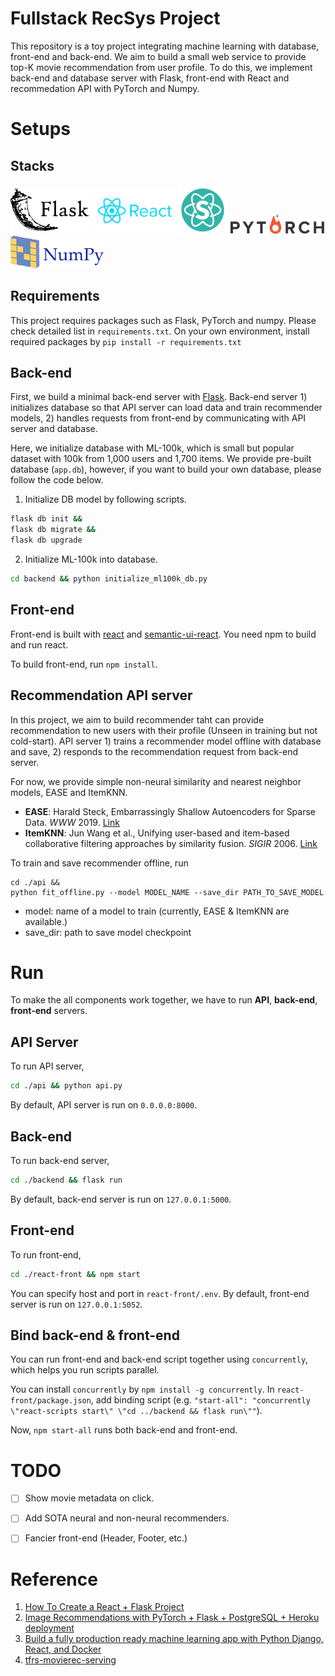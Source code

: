# Fullstack RecSys Project
This repository is a toy project integrating machine learning with database, front-end and back-end. 
We aim to build a small web service to provide top-K movie recommendation from user profile. 
To do this, we implement back-end and database server with Flask, front-end with React and recommedation API with PyTorch and Numpy.

# Setups
## **Stacks**
<img src="img/flask.png" width="130">
<img src="img/react.png" width="130">
<img src="img/semantic_ui.png" width="80">
<img src="img/pytorch.svg" width="150">
<img src="img/numpy.svg" width="150">

## **Requirements**
This project requires packages such as Flask, PyTorch and numpy. Please check detailed list in `requirements.txt`. 
On your own environment, install required packages by `pip install -r requirements.txt`


## Back-end
First, we build a minimal back-end server with [Flask](https://flask.palletsprojects.com/en/1.1.x/). 
Back-end server 1) initializes database so that API server can load data and train recommender models, 2) handles requests from front-end by communicating with API server and database.

Here, we initialize database with ML-100k, which is small but popular dataset with 100k from 1,000 users and 1,700 items. 
We provide pre-built database (`app.db`), however, if you want to build your own database, please follow the code below.

1. Initialize DB model by following scripts.

```bash
flask db init && 
flask db migrate &&
flask db upgrade
```
2. Initialize ML-100k into database.
```bash
cd backend && python initialize_ml100k_db.py
```

## Front-end
Front-end is built with [react](https://reactjs.org/) and [semantic-ui-react](https://react.semantic-ui.com/). 
You need npm to build and run react. 

To build front-end, run `npm install`.

## Recommendation API server
In this project, we aim to build recommender taht can provide recommendation to new users with their profile (Unseen in training but not cold-start). 
API server 1) trains a recommender model offline with database and save, 2) responds to the recommendation request from back-end server.

For now, we provide simple non-neural similarity and nearest neighbor models, EASE and ItemKNN.
* **EASE**: Harald Steck, Embarrassingly Shallow Autoencoders for Sparse Data. *WWW* 2019. [Link](https://arxiv.org/pdf/1905.03375)
* **ItemKNN**: Jun Wang et al., Unifying user-based and item-based collaborative filtering approaches by similarity fusion. *SIGIR* 2006. [Link](http://web4.cs.ucl.ac.uk/staff/jun.wang/papers/2006-sigir06-unifycf.pdf)

To train and save recommender offline, run
```
cd ./api && 
python fit_offline.py --model MODEL_NAME --save_dir PATH_TO_SAVE_MODEL
```
* model: name of a model to train (currently, EASE & ItemKNN are available.)
* save_dir: path to save model checkpoint

# Run
To make the all components work together, we have to run **API**, **back-end**, **front-end** servers. 

## API Server
To run API server, 
```bash
cd ./api && python api.py
```
By default, API server is run on `0.0.0.0:8000`.

## Back-end
To run back-end server,
```bash
cd ./backend && flask run
```
By default, back-end server is run on `127.0.0.1:5000`.

## Front-end
To run front-end,
```bash
cd ./react-front && npm start
```
You can specify host and port in `react-front/.env`. By default, front-end server is run on `127.0.0.1:5052`.

## Bind back-end & front-end
You can run front-end and back-end script together using `concurrently`, which helps you run scripts parallel.

You can install `concurrently` by `npm install -g concurrently`. 
In `react-front/package.json`, add binding script (e.g. `"start-all": "concurrently \"react-scripts start\" \"cd ../backend && flask run\""`).

Now, `npm start-all` runs both back-end and front-end.

# TODO
- [ ] Show movie metadata on click.
- [ ] Add SOTA neural and non-neural recommenders.
- [ ] Fancier front-end (Header, Footer, etc.)


# Reference
1. [How To Create a React + Flask Project](https://blog.miguelgrinberg.com/post/how-to-create-a-react--flask-project)
2. [Image Recommendations with PyTorch + Flask + PostgreSQL + Heroku deployment](https://towardsdatascience.com/image-recommendations-with-pytorch-flask-postgresql-heroku-deployment-206682d06c6b)
3. [Build a fully production ready machine learning app with Python Django, React, and Docker](https://towardsdatascience.com/build-a-fully-production-ready-machine-learning-app-with-python-django-react-and-docker-c4d938c251e5)
4. [tfrs-movierec-serving](https://github.com/hojinYang/tfrs-movierec-serving)